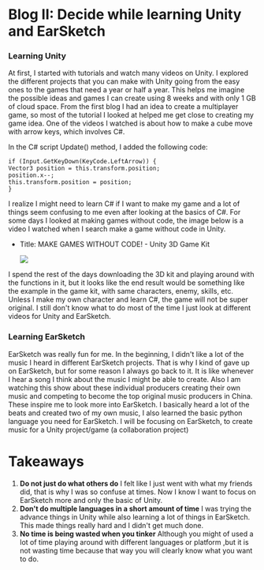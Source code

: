 # Blog II: Decide while learning Unity and EarSketch

### Learning Unity
At first, I started with tutorials and watch many videos on Unity. I explored the different projects 
that you can make with Unity going from the easy ones to the games that need a year or half a year.
This helps me imagine the possible ideas and games I can create using 8 weeks and with only 1 GB of cloud space.
From the first blog I had an idea to create a multiplayer game, so most of the tutorial I looked at helped me get close to creating
my game idea. One of the videos I watched is about how to make a cube move with arrow keys, which involves C#.

In the C# script Update() method, I added the following code: 
    
    if (Input.GetKeyDown(KeyCode.LeftArrow)) {
    Vector3 position = this.transform.position;
    position.x--;
    this.transform.position = position;
    }

I realize I might need to learn C# if I want to make my game and a lot of things seem confusing to me even after looking at the 
basics of C#. For some days I looked at making games without code, the image below is a video I watched when I search make a game 
without code in Unity.
+ Title: MAKE GAMES WITHOUT CODE! - Unity 3D Game Kit

    <img src="https://i.ytimg.com/vi/qsU4nM0L_n0/maxresdefault.jpg" />
    
I spend the rest of the days downloading the 3D kit and playing around with the functions in it, but it looks like the end result would
be something like the example in the game kit, with same characters, enemy, skills, etc. Unless I make my own character and learn C#, the 
game will not be super original. I still don't know what to do most of the time I just look at different videos for Unity and EarSketch.

### Learning EarSketch
EarSketch was really fun for me. In the beginning, I didn't like a lot of the music I heard in different EarSketch projects. That is why I 
kind of gave up on EarSketch, but for some reason I always go back to it. It is like whenever I hear a song I think about the music I 
might be able to create. Also I am watching this show about these individual producers creating their own music and competing to become 
the top original music producers in China. These inspire me to look more into EarSketch. I basically heard a lot of the beats and created
two of my own music, I also learned the basic python language you need for EarSketch. I will be focusing on EarSketch, to create music for 
a Unity project/game (a collaboration project)



# Takeaways
1. **Do not just do what others do** I felt like I just went with what my friends did, that is why I was so confuse at times. Now I know 
I want to focus on EarSketch more and only the basic of Unity.
2. **Don't do multiple languages in a short amount of time** I was trying the advance things in Unity while also learning a lot of things in 
EarSketch. This made things really hard and I didn't get much done.
3. **No time is being wasted when you tinker** Although you might of used a lot of time playing around with different languages or platform
,but it is not wasting time because that way you will clearly know what you want to do.
